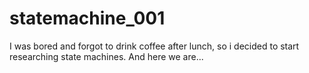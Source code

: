 # statemachine_001

I was bored and forgot to drink coffee after lunch, so i decided to start researching state machines. And here we are...
